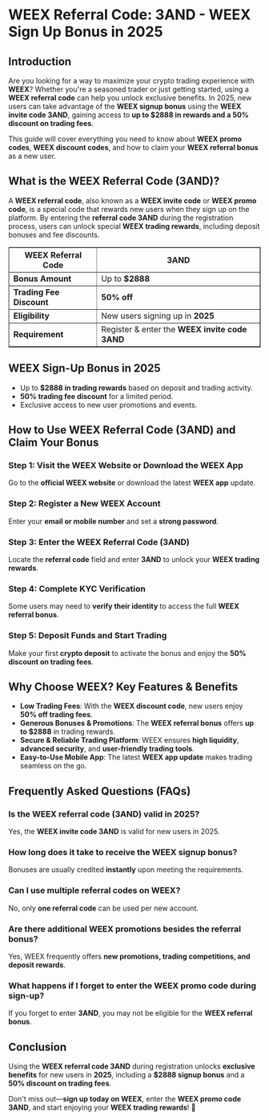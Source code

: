 <h1>WEEX Referral Code: 3AND - WEEX Sign Up Bonus in 2025</h1>
<h2>Introduction</h2>
<p>Are you looking for a way to maximize your crypto trading experience with <strong>WEEX</strong>? Whether you're a seasoned trader or just getting started, using a <strong>WEEX referral code</strong> can help you unlock exclusive benefits. In 2025, new users can take advantage of the <strong>WEEX signup bonus</strong> using the <strong>WEEX invite code 3AND</strong>, gaining access to <strong>up to $2888 in rewards and a 50% discount on trading fees</strong>.</p>
<p>This guide will cover everything you need to know about <strong>WEEX promo codes</strong>, <strong>WEEX discount codes</strong>, and how to claim your <strong>WEEX referral bonus</strong> as a new user.</p>

<h2>What is the WEEX Referral Code (3AND)?</h2>
<p>A <strong>WEEX referral code</strong>, also known as a <strong>WEEX invite code</strong> or <strong>WEEX promo code</strong>, is a special code that rewards new users when they sign up on the platform. By entering the <strong>referral code 3AND</strong> during the registration process, users can unlock special <strong>WEEX trading rewards</strong>, including deposit bonuses and fee discounts.</p>

<table border="1">
    <tr>
        <th>WEEX Referral Code</th>
        <th>3AND</th>
    </tr>
    <tr>
        <td><strong>Bonus Amount</strong></td>
        <td>Up to <strong>$2888</strong></td>
    </tr>
    <tr>
        <td><strong>Trading Fee Discount</strong></td>
        <td><strong>50% off</strong></td>
    </tr>
    <tr>
        <td><strong>Eligibility</strong></td>
        <td>New users signing up in <strong>2025</strong></td>
    </tr>
    <tr>
        <td><strong>Requirement</strong></td>
        <td>Register & enter the <strong>WEEX invite code 3AND</strong></td>
    </tr>
</table>

<h2>WEEX Sign-Up Bonus in 2025</h2>
<ul>
    <li>Up to <strong>$2888 in trading rewards</strong> based on deposit and trading activity.</li>
    <li><strong>50% trading fee discount</strong> for a limited period.</li>
    <li>Exclusive access to new user promotions and events.</li>
</ul>

<h2>How to Use WEEX Referral Code (3AND) and Claim Your Bonus</h2>
<h3>Step 1: Visit the WEEX Website or Download the WEEX App</h3>
<p>Go to the <strong>official WEEX website</strong> or download the latest <strong>WEEX app</strong> update.</p>

<h3>Step 2: Register a New WEEX Account</h3>
<p>Enter your <strong>email or mobile number</strong> and set a <strong>strong password</strong>.</p>

<h3>Step 3: Enter the WEEX Referral Code (3AND)</h3>
<p>Locate the <strong>referral code</strong> field and enter <strong>3AND</strong> to unlock your <strong>WEEX trading rewards</strong>.</p>

<h3>Step 4: Complete KYC Verification</h3>
<p>Some users may need to <strong>verify their identity</strong> to access the full <strong>WEEX referral bonus</strong>.</p>

<h3>Step 5: Deposit Funds and Start Trading</h3>
<p>Make your first <strong>crypto deposit</strong> to activate the bonus and enjoy the <strong>50% discount on trading fees</strong>.</p>

<h2>Why Choose WEEX? Key Features & Benefits</h2>
<ul>
    <li><strong>Low Trading Fees</strong>: With the <strong>WEEX discount code</strong>, new users enjoy <strong>50% off trading fees</strong>.</li>
    <li><strong>Generous Bonuses & Promotions</strong>: The <strong>WEEX referral bonus</strong> offers <strong>up to $2888</strong> in trading rewards.</li>
    <li><strong>Secure & Reliable Trading Platform</strong>: WEEX ensures <strong>high liquidity</strong>, <strong>advanced security</strong>, and <strong>user-friendly trading tools</strong>.</li>
    <li><strong>Easy-to-Use Mobile App</strong>: The latest <strong>WEEX app update</strong> makes trading seamless on the go.</li>
</ul>

<h2>Frequently Asked Questions (FAQs)</h2>
<h3>Is the WEEX referral code (3AND) valid in 2025?</h3>
<p>Yes, the <strong>WEEX invite code 3AND</strong> is valid for new users in 2025.</p>

<h3>How long does it take to receive the WEEX signup bonus?</h3>
<p>Bonuses are usually credited <strong>instantly</strong> upon meeting the requirements.</p>

<h3>Can I use multiple referral codes on WEEX?</h3>
<p>No, only <strong>one referral code</strong> can be used per new account.</p>

<h3>Are there additional WEEX promotions besides the referral bonus?</h3>
<p>Yes, WEEX frequently offers <strong>new promotions, trading competitions, and deposit rewards</strong>.</p>

<h3>What happens if I forget to enter the WEEX promo code during sign-up?</h3>
<p>If you forget to enter <strong>3AND</strong>, you may not be eligible for the <strong>WEEX referral bonus</strong>.</p>

<h2>Conclusion</h2>
<p>Using the <strong>WEEX referral code 3AND</strong> during registration unlocks <strong>exclusive benefits</strong> for new users in <strong>2025</strong>, including a <strong>$2888 signup bonus</strong> and a <strong>50% discount on trading fees</strong>.</p>
<p>Don't miss out—<strong>sign up today on WEEX</strong>, enter the <strong>WEEX promo code 3AND</strong>, and start enjoying your <strong>WEEX trading rewards</strong>! 🚀</p>
